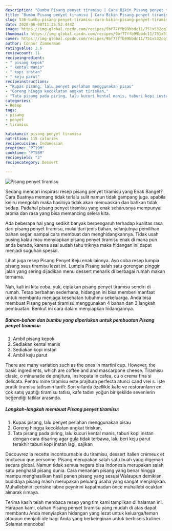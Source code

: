 ```yaml
---
description: "Bumbu Pisang penyet tiramisu | Cara Bikin Pisang penyet tiramisu Yang Enak Dan Lezat"
title: "Bumbu Pisang penyet tiramisu | Cara Bikin Pisang penyet tiramisu Yang Enak Dan Lezat"
slug: 536-bumbu-pisang-penyet-tiramisu-cara-bikin-pisang-penyet-tiramisu-yang-enak-dan-lezat
date: 2020-06-08T11:25:52.444Z
image: https://img-global.cpcdn.com/recipes/9bf77ffb99bbdc11/751x532cq70/pisang-penyet-tiramisu-foto-resep-utama.jpg
thumbnail: https://img-global.cpcdn.com/recipes/9bf77ffb99bbdc11/751x532cq70/pisang-penyet-tiramisu-foto-resep-utama.jpg
cover: https://img-global.cpcdn.com/recipes/9bf77ffb99bbdc11/751x532cq70/pisang-penyet-tiramisu-foto-resep-utama.jpg
author: Connor Zimmerman
ratingvalue: 3.6
reviewcount: 11
recipeingredient:
- " pisang kepok"
- " kental manis"
- " kopi instan"
- " keju parut"
recipeinstructions:
- "Kupas pisang, lalu penyet perlahan menggunakan pisau"
- "Goreng hingga kecoklatan angkat tiriskan,"
- "Tata pisang pada piring, lalu kucuri kental manis, taburi kopi instan dengan cara disaring agar gula tidak terbawa, lalu beri keju parut terakhir taburi kopi instan lagi, sajikan"
categories:
- Resep
tags:
- pisang
- penyet
- tiramisu

katakunci: pisang penyet tiramisu 
nutrition: 115 calories
recipecuisine: Indonesian
preptime: "PT19M"
cooktime: "PT58M"
recipeyield: "2"
recipecategory: Dessert

---
```



![Pisang penyet tiramisu](https://img-global.cpcdn.com/recipes/9bf77ffb99bbdc11/751x532cq70/pisang-penyet-tiramisu-foto-resep-utama.jpg)

Sedang mencari inspirasi resep pisang penyet tiramisu yang Enak Banget? Cara Buatnya memang tidak terlalu sulit namun tidak gampang juga. apabila keliru mengolah maka hasilnya tidak akan memuaskan dan bahkan tidak sedap. Padahal pisang penyet tiramisu yang enak seharusnya mempunyai aroma dan rasa yang bisa memancing selera kita.

Ada beberapa hal yang sedikit banyak berpengaruh terhadap kualitas rasa dari pisang penyet tiramisu, mulai dari jenis bahan, selanjutnya pemilihan bahan segar, sampai cara membuat dan menghidangkannya. Tidak usah pusing kalau mau menyiapkan pisang penyet tiramisu enak di mana pun anda berada, karena asal sudah tahu triknya maka hidangan ini dapat menjadi suguhan spesial.

Lihat juga resep Pisang Penyet Keju enak lainnya. Ayo coba resep lumpia pisang saus tiramisu lezat ini. Lumpia Pisang salah satu gorengan pinggir jalan yang sering dijadikan menu dessert menarik di berbagai rumah makan ternama.


Nah, kali ini kita coba, yuk, ciptakan pisang penyet tiramisu sendiri di rumah. Tetap berbahan sederhana, hidangan ini bisa memberi manfaat untuk membantu menjaga kesehatan tubuhmu sekeluarga. Anda bisa membuat Pisang penyet tiramisu menggunakan 4 bahan dan 3 langkah pembuatan. Berikut ini cara dalam menyiapkan hidangannya.

<!--inarticleads1-->

##### Bahan-bahan dan bumbu yang diperlukan untuk pembuatan Pisang penyet tiramisu:

1. Ambil  pisang kepok
1. Sediakan  kental manis
1. Sediakan  kopi instan
1. Ambil  keju parut


There are many variation such as the ones in martini cup. However, the basic ingredients, which are coffee and and mascarpone cheese. Tiramisu clasic, o minunatie de prajitura, insiropata in cafea, cu o crema fina si delicata. Pentru mine tiramisu este prajitura perfecta atunci cand vrei s. İşte pratik tiramisu tatlısının tarifi: Son yıllarda özellikle kafe ve restoranların en çok satış yaptığı tiramisu tatlısı, kafe tadını yoğun bir şekilde sevenlerin beğendiği tatlılar arasında. 

<!--inarticleads2-->

##### Langkah-langkah membuat Pisang penyet tiramisu:

1. Kupas pisang, lalu penyet perlahan menggunakan pisau
1. Goreng hingga kecoklatan angkat tiriskan,
1. Tata pisang pada piring, lalu kucuri kental manis, taburi kopi instan dengan cara disaring agar gula tidak terbawa, lalu beri keju parut terakhir taburi kopi instan lagi, sajikan


Découvrez la recette incontournable du tiramisu, dessert italien crémeux et onctueux que personne. Pisang merupakan salah satu buah yang digemari secara global. Namun tidak semua negara bisa Indonesia merupakan salah satu penghasil pisang dunia. Cara menanam pisang yang benar hingga mampu menghasilkan hasil panen pisang yang sesuai Walaupun demikian, budidaya pisang masih merupakan peluang usaha yang sangat menjanjikan. Muhallebinin içerisine labne peynirini kapatmadan önce muhallebi ocaktan alınarak ılımaya. 

Terima kasih telah membaca resep yang tim kami tampilkan di halaman ini. Harapan kami, olahan Pisang penyet tiramisu yang mudah di atas dapat membantu Anda menyiapkan hidangan yang lezat untuk keluarga/teman ataupun menjadi ide bagi Anda yang berkeinginan untuk berbisnis kuliner. Selamat mencoba!
